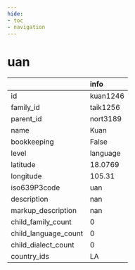 ```yaml
---
hide:
- toc
- navigation
---
```

# uan
|                      | info     |
|:---------------------|:---------|
| id                   | kuan1246 |
| family_id            | taik1256 |
| parent_id            | nort3189 |
| name                 | Kuan     |
| bookkeeping          | False    |
| level                | language |
| latitude             | 18.0769  |
| longitude            | 105.31   |
| iso639P3code         | uan      |
| description          | nan      |
| markup_description   | nan      |
| child_family_count   | 0        |
| child_language_count | 0        |
| child_dialect_count  | 0        |
| country_ids          | LA       |